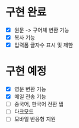 # 구현 완료
- [x] 원문 -> 구어체 변환 기능
- [x] 복사 기능
- [x] 입력폼 글자수 표시 및 제한

# 구현 예정
- [x] 영문 변환 기능
- [x] 메일 전송 기능
- [ ] 중국어, 한국어 전환 탭
- [ ] 다크모드
- [ ] 모바일 반응형 지원
